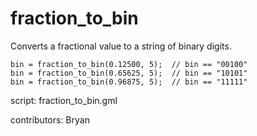 fraction_to_bin
===============

Converts a fractional value to a string of binary digits.

    bin = fraction_to_bin(0.12500, 5);  // bin == "00100"
    bin = fraction_to_bin(0.65625, 5);  // bin == "10101"
    bin = fraction_to_bin(0.96875, 5);  // bin == "11111"

script: fraction_to_bin.gml

contributors: Bryan
